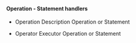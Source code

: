 #### Operation - Statement handlers 

+ Operation
Description Operation or Statement

+ Operator
Executor Operation or Statement 


